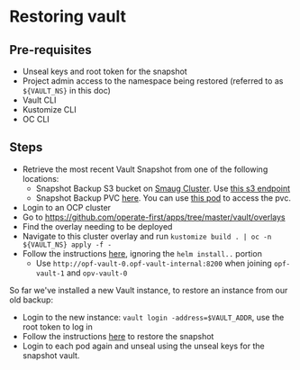 # Restoring vault

## Pre-requisites
* Unseal keys and root token for the snapshot
* Project admin access to the namespace being restored (referred to as `${VAULT_NS}` in this doc)
* Vault CLI
* Kustomize CLI
* OC CLI

## Steps
* Retrieve the most recent Vault Snapshot from one of the following locations:
  * Snapshot Backup S3 bucket on [Smaug Cluster][smaugS3Bucket]. Use [this s3 endpoint][s3endpoint]
  * Snapshot Backup PVC [here][pvc]. You can use [this pod][toolpod] to access the pvc.
* Login to an OCP cluster
* Go to https://github.com/operate-first/apps/tree/master/vault/overlays
* Find the overlay needing to be deployed
* Navigate to this cluster overlay and run `kustomize build . | oc -n ${VAULT_NS} apply -f -`
* Follow the instructions [here][2], ignoring the `helm install..` portion
  * Use `http://opf-vault-0.opf-vault-internal:8200` when joining `opf-vault-1` and `opv-vault-0`

So far we've installed a new Vault instance, to restore an instance from our old backup:

* Login to the new instance: `vault login -address=$VAULT_ADDR`, use the root token to log in
* Follow the instructions [here][3] to restore the snapshot
* Login to each pod again and unseal using the unseal keys for the snapshot vault.

[1]: https://learn.hashicorp.com/tutorials/vault/sop-backup?in=vault/standard-procedures#single-vault-cluster
[2]: https://www.vaultproject.io/docs/platform/k8s/helm/openshift#highly-available-raft-mode
[3]: https://learn.hashicorp.com/tutorials/vault/sop-restore?in=vault/standard-procedures#single-vault-cluster
[smaugS3Bucket]: https://console-openshift-console.apps.smaug.na.operate-first.cloud/k8s/ns/vault/objectbucket.io~v1alpha1~ObjectBucketClaim/opf-vault-snapshots
[s3endpoint]: s3-openshift-storage.apps.smaug.na.operate-first.cloud
[pvc]: https://console-openshift-console.apps.smaug.na.operate-first.cloud/k8s/ns/vault/persistentvolumeclaims/vault-snapshots
[toolpod]: https://github.com/operate-first/apps/tree/master/vault/overlays/moc/smaug/backup-job/toolkitpod.yaml
